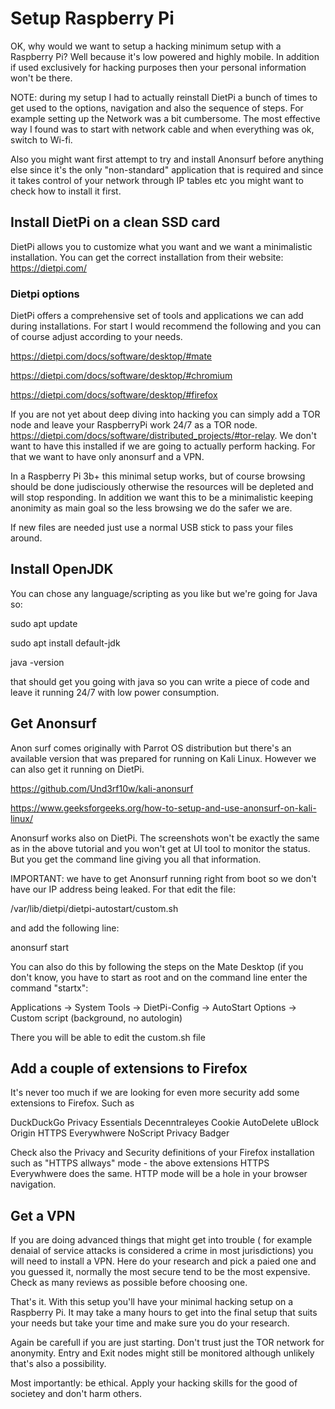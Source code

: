 # Setup Raspberry Pi

OK, why would we want to setup a hacking minimum setup with a Raspberry Pi? Well because it's low powered and highly mobile. In addition if used exclusively for hacking purposes then your personal information won't be there.

NOTE: during my setup I had to actually reinstall DietPi a bunch of times to get used to the options, navigation and also the sequence of steps. For example setting up the Network was a bit cumbersome. The most effective way I found was to start with network cable and when everything was ok, switch to Wi-fi.

Also you might want first attempt to try and install Anonsurf before anything else since it's the only "non-standard" application that is required and since it takes control of your network through IP tables etc you might want to check how to install it first.

## Install DietPi on a clean SSD card

DietPi allows you to customize what you want and we want a minimalistic installation. You can get the correct installation from their website: https://dietpi.com/

### Dietpi options

DietPi offers a comprehensive set of tools and applications we can add during installations. For start I would recommend the following and you can of course adjust according to your needs.

https://dietpi.com/docs/software/desktop/#mate

https://dietpi.com/docs/software/desktop/#chromium

https://dietpi.com/docs/software/desktop/#firefox


If you are not yet about deep diving into hacking you can simply add a TOR node and leave your RaspberryPi work 24/7 as a TOR node.
https://dietpi.com/docs/software/distributed_projects/#tor-relay. We don't want to have this installed if we are going to actually perform hacking. For that we want to have only anonsurf and a VPN.

In a Raspberry Pi 3b+ this minimal setup works, but of course browsing should be done judisciously otherwise the resources will be depleted and will stop responding. In addition we want this to be a minimalistic keeping anonimity as main goal so the less browsing we do the safer we are.

If new files are needed just use a normal USB stick to pass your files around.

## Install OpenJDK

You can chose any language/scripting as you like but we're going for Java so:

sudo apt update

sudo apt install default-jdk

java -version

that should get you going with java so you can write a piece of code and leave it running 24/7 with low power consumption.


## Get Anonsurf

Anon surf comes originally with Parrot OS distribution but there's an available version that was prepared for running on Kali Linux. However we can also get it running on DietPi.

https://github.com/Und3rf10w/kali-anonsurf

https://www.geeksforgeeks.org/how-to-setup-and-use-anonsurf-on-kali-linux/


Anonsurf works also on DietPi. The screenshots won't be exactly the same as in the above tutorial and you won't get at UI tool to monitor the status. But you get the command line giving you all that information.

IMPORTANT: we have to get Anonsurf running right from boot so we don't have our IP address being leaked. For that edit the file:

/var/lib/dietpi/dietpi-autostart/custom.sh 

and add the following line:

anonsurf start

You can also do this by following the steps on the Mate Desktop (if you don't know, you have to start as root and on the command line enter the command "startx":

Applications -> System Tools -> DietPi-Config -> AutoStart Options -> Custom script (background, no autologin)

There you will be able to edit the custom.sh file

## Add a couple of extensions to Firefox

It's never too much if we are looking for even more security add some extensions to Firefox. Such as 

DuckDuckGo Privacy Essentials 
Decenntraleyes
Cookie AutoDelete
uBlock Origin
HTTPS Everywhwere
NoScript
Privacy Badger

Check also the Privacy and Security definitions of your Firefox installation such as "HTTPS allways" mode - the above extensions HTTPS Everywhwere does the same. HTTP mode will be a hole in your browser navigation.


## Get a VPN

If you are doing advanced things that might get into trouble ( for example denaial of service attacks is considered a crime in most jurisdictions) you will need to install a VPN. Here do your research and pick a paied one and you guessed it, normally the most secure tend to be the most expensive. Check as many reviews as possible before choosing one.


That's it. With this setup you'll have your minimal hacking setup on a Raspberry Pi. It may take a many hours to get into the final setup that suits your needs but take your time and make sure you do your research.

Again be carefull if you are just starting. Don't trust just the TOR network for anonymity. Entry and Exit nodes might still be monitored although unlikely that's also a possibility.

Most importantly: be ethical. Apply your hacking skills for the good of societey and don't harm others.




